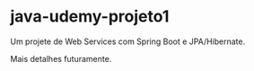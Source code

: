 # java-udemy-projeto1
Um projete de Web Services com Spring Boot e JPA/Hibernate.

Mais detalhes futuramente.
